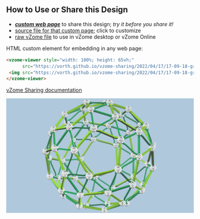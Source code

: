 
## How to Use or Share this Design

 - [***custom web page***][post] to share this design; *try it before you share it!*
 - [source file for that custom page][source]; click to customize
 - [raw vZome file][raw] to use in vZome desktop or vZome Online
 
 HTML custom element for embedding in any web page:
 ```html
<vzome-viewer style="width: 100%; height: 65vh;"
       src="https://vorth.github.io/vzome-sharing/2022/04/17/17-09-18-green-apple-snub-dodec/green-apple-snub-dodec.vZome" >
  <img src="https://vorth.github.io/vzome-sharing/2022/04/17/17-09-18-green-apple-snub-dodec/green-apple-snub-dodec.png" />
</vzome-viewer>
 ```

[vZome Sharing documentation](https://vzome.github.io/vzome/sharing.html#how-it-works)

![Image](<green-apple-snub-dodec.png>)


[post]: <https://vorth.github.io/vzome-sharing/2022/04/17/green-apple-snub-dodec-17-09-18.html>
[source]: <https://github.com/vorth/vzome-sharing/edit/main/_posts/2022-04-17-green-apple-snub-dodec-17-09-18.md>
[raw]: <https://raw.githubusercontent.com/vorth/vzome-sharing/main/2022/04/17/17-09-18-green-apple-snub-dodec/green-apple-snub-dodec.vZome>